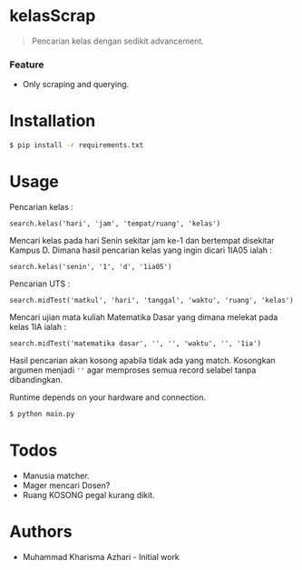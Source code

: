 # kelasScrap
> Pencarian kelas dengan sedikit advancement.
### Feature
- Only scraping and querying.

# Installation
```sh
$ pip install -r requirements.txt
```

# Usage
Pencarian kelas :
```
search.kelas('hari', 'jam', 'tempat/ruang', 'kelas')
```
Mencari kelas pada hari Senin sekitar jam ke-1 dan bertempat disekitar Kampus D.
Dimana hasil pencarian kelas yang ingin dicari 1IA05 ialah :
```
search.kelas('senin', '1', 'd', '1ia05')
```

Pencarian UTS :
```
search.midTest('matkul', 'hari', 'tanggal', 'waktu', 'ruang', 'kelas')
```
Mencari ujian mata kuliah Matematika Dasar yang dimana melekat pada kelas 1IA ialah :
```
search.midTest('matematika dasar', '', '', 'waktu', '', '1ia')
```

Hasil pencarian akan kosong apabila tidak ada yang match.
Kosongkan argumen menjadi ```''``` agar memproses semua record selabel tanpa dibandingkan.

Runtime depends on your hardware and connection.
```sh
$ python main.py
```

# Todos
- Manusia matcher.
- Mager mencari Dosen?
- Ruang KOSONG pegal kurang dikit.

# Authors
- Muhammad Kharisma Azhari - Initial work
